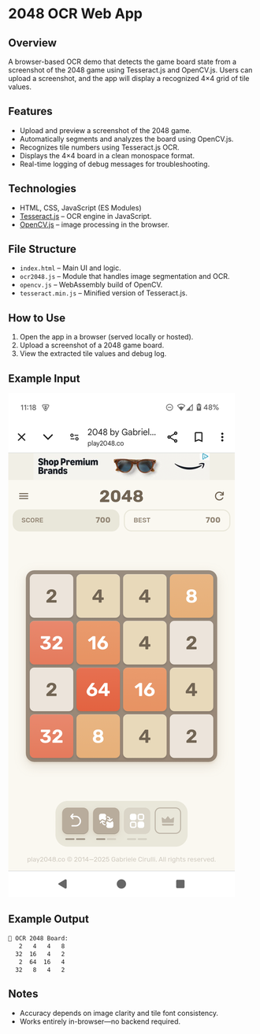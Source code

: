 # 2048 OCR Web App

## Overview

A browser-based OCR demo that detects the game board state from a screenshot of the 2048 game using Tesseract.js and OpenCV.js. Users can upload a screenshot, and the app will display a recognized 4×4 grid of tile values.

## Features

- Upload and preview a screenshot of the 2048 game.
- Automatically segments and analyzes the board using OpenCV.js.
- Recognizes tile numbers using Tesseract.js OCR.
- Displays the 4×4 board in a clean monospace format.
- Real-time logging of debug messages for troubleshooting.

## Technologies

- HTML, CSS, JavaScript (ES Modules)
- [Tesseract.js](https://github.com/naptha/tesseract.js) – OCR engine in JavaScript.
- [OpenCV.js](https://docs.opencv.org/) – image processing in the browser.

## File Structure

- `index.html` – Main UI and logic.
- `ocr2048.js` – Module that handles image segmentation and OCR.
- `opencv.js` – WebAssembly build of OpenCV.
- `tesseract.min.js` – Minified version of Tesseract.js.

## How to Use

1. Open the app in a browser (served locally or hosted).
2. Upload a screenshot of a 2048 game board.
3. View the extracted tile values and debug log.

## Example Input

![2048 Game Screenshot](screencaps/screenshot265.png)

## Example Output

```text
🧩 OCR 2048 Board:
   2   4   4   8
  32  16   4   2
   2  64  16   4
  32   8   4   2
```

## Notes

- Accuracy depends on image clarity and tile font consistency.
- Works entirely in-browser—no backend required.
